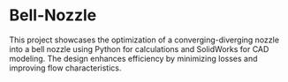 # Bell-Nozzle
This project showcases the optimization of a converging-diverging nozzle into a bell nozzle using Python for calculations and SolidWorks for CAD modeling. The design enhances efficiency by minimizing losses and improving flow characteristics.
